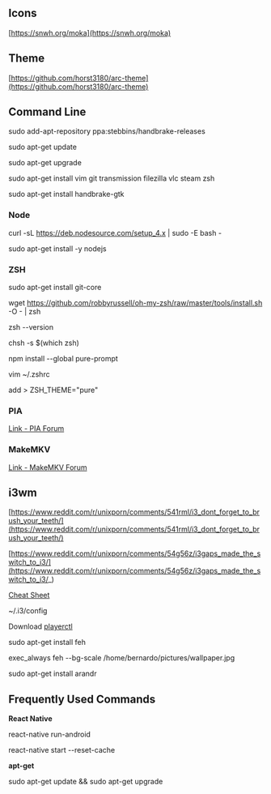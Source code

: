 ## Icons
[https://snwh.org/moka](https://snwh.org/moka)

## Theme
[https://github.com/horst3180/arc-theme](https://github.com/horst3180/arc-theme)

## Command Line

sudo add-apt-repository ppa:stebbins/handbrake-releases

sudo apt-get update

sudo apt-get upgrade

sudo apt-get install vim git transmission filezilla vlc steam zsh

sudo apt-get install handbrake-gtk

### Node
curl -sL https://deb.nodesource.com/setup_4.x | sudo -E bash -

sudo apt-get install -y nodejs

### ZSH
sudo apt-get install git-core

wget https://github.com/robbyrussell/oh-my-zsh/raw/master/tools/install.sh -O - | zsh

zsh --version

chsh -s $(which zsh)

npm install --global pure-prompt

vim ~/.zshrc

add > ZSH_THEME="pure"

### PIA
[Link - PIA Forum](https://helpdesk.privateinternetaccess.com/hc/en-us/articles/219438217-Installing-the-PIA-App-on-Linux)

### MakeMKV
[Link - MakeMKV Forum](http://www.makemkv.com/forum2/viewtopic.php?f=3&t=224)


## i3wm
[https://www.reddit.com/r/unixporn/comments/541rml/i3_dont_forget_to_brush_your_teeth/](https://www.reddit.com/r/unixporn/comments/541rml/i3_dont_forget_to_brush_your_teeth/)


[https://www.reddit.com/r/unixporn/comments/54g56z/i3gaps_made_the_switch_to_i3/](https://www.reddit.com/r/unixporn/comments/54g56z/i3gaps_made_the_switch_to_i3/_)



[Cheat Sheet](https://duckduckgo.com/?q=i3wm+cheat+sheet&ia=cheatsheet&iax=1)



~/.i3/config

Download [playerctl](https://github.com/acrisci/playerctl/releases)



sudo apt-get install feh

exec_always feh --bg-scale /home/bernardo/pictures/wallpaper.jpg



sudo apt-get install arandr


## Frequently Used Commands

**React Native**

react-native run-android


react-native start --reset-cache


**apt-get**


sudo apt-get update && sudo apt-get upgrade

